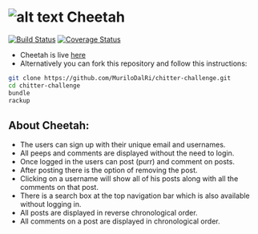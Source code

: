 ![alt text](http://cliparts.co/cliparts/rTL/npa/rTLnparMc.png "Cheetah")
Cheetah
=================

[![Build Status](https://travis-ci.org/MuriloDalRi/chitter-challenge.svg?branch=master)](https://travis-ci.org/MuriloDalRi/chitter-challenge) [![Coverage Status](https://coveralls.io/repos/github/MuriloDalRi/chitter-challenge/badge.svg?branch=master)](https://coveralls.io/github/MuriloDalRi/chitter-challenge?branch=master)

* Cheetah is live [here](https://murilo-cheetah.herokuapp.com)
* Alternatively you can fork this repository and follow this instructions:

```sh
git clone https://github.com/MuriloDalRi/chitter-challenge.git
cd chitter-challenge
bundle
rackup
```

About Cheetah:
------

* The users can sign up with their unique email and usernames.
* All peeps and comments are displayed without the need to login.
* Once logged in the users can post (purr) and comment on posts.
* After posting there is the option of removing the post.
* Clicking on a username will show all of his posts along with all the comments on that post.
* There is a search box at the top navigation bar which is also available without logging in.
* All posts are displayed in reverse chronological order.
* All comments on a post are displayed in chronological order.
